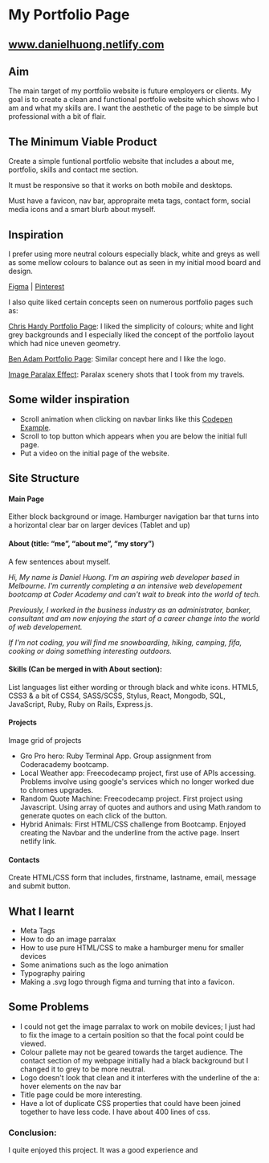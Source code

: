 # My Portfolio Page
## www.danielhuong.netlify.com
## Aim
The main target of my portfolio website is future employers or clients. My goal is to create a clean and functional portfolio website which shows who I am and what my skills are. I want the aesthetic of the page to be simple but professional with a bit of flair.


## The Minimum Viable Product
Create a simple funtional portfolio website that includes a about me, portfolio, skills and contact me section.

It must be responsive so that it works on both mobile and desktops. 

Must have a favicon, nav bar, appropraite meta tags, contact form, social media icons and a smart blurb about myself.

## Inspiration
I prefer using more neutral colours especially black, white and greys as well as some mellow colours to balance out as seen in my initial mood board and design.

[Figma](https://www.figma.com/file/MtSy9DBH8j0dcIIhDKieRpiL/Portfolio-Page) | 
[Pinterest](https://au.pinterest.com/danielhuong86/portfolio-inspiration/)

I also quite liked certain concepts seen on numerous portfolio pages such as:


[Chris Hardy Portfolio Page](http://chrishardydesigns.com/): I liked the simplicity of colours; white and light grey backgrounds and I especially liked the concept of the portfolio layout which had nice uneven geometry.

[Ben Adam Portfolio Page](http://benadam.me/): Similar concept here and I like the logo.


[Image Paralax Effect](https://codepen.io/abhi_sarkar96/pen/pryjvq): Paralax scenery shots that I took from my travels. 

## Some wilder inspiration
  * Scroll animation when clicking on navbar links like this [Codepen Example](https://codepen.io/freeCodeCamp/pen/YqLyXB).
  * Scroll to top button which appears when you are below the initial full page.
  * Put a video on the initial page of the website. 

## Site Structure

#### Main Page
Either block background or image.
Hamburger navigation bar that turns into a horizontal clear bar on larger devices (Tablet and up)
#### About (title: “me”, “about me”, “my story”)
A few sentences about myself.

_Hi, My name is Daniel Huong. I'm an aspiring web developer based in Melbourne. I'm currently completing a an intensive web developement bootcamp at Coder Academy and can't wait to break into the world of tech._

_Previously, I worked in the business industry as an administrator, banker, consultant and am now enjoying the start of a career change into the world of web developement._

_If I'm not coding, you will find me snowboarding, hiking, camping, fifa, cooking or doing something interesting outdoors._
#### Skills (Can be merged in with About section):
List languages list either wording or through black and white icons. 
HTML5, CSS3 & a bit of CSS4, SASS/SCSS, Stylus, React, Mongodb, SQL, JavaScript, Ruby, Ruby on Rails, Express.js.

#### Projects
Image grid of projects

  * Gro Pro hero:
Ruby Terminal App. Group assignment from Coderacademy bootcamp.
  *  Local Weather app: Freecodecamp project, first use of APIs accessing. 
Problems involve using google's services which no longer worked due to chromes upgrades.
  * Random Quote Machine:
Freecodecamp project. First project using Javascript. Using array of quotes and authors and using Math.random to generate quotes on each click of the button.
  * Hybrid Animals:
First HTML/CSS challenge from Bootcamp. Enjoyed creating the Navbar and the underline from the active page. Insert netlify link. 
#### Contacts
Create HTML/CSS form that includes, firstname, lastname, email, message and submit button.

## What I learnt
  * Meta Tags
  * How to do an image parralax
  * How to use pure HTML/CSS to make a hamburger menu for smaller devices
  * Some animations such as the logo animation
  * Typography pairing
  * Making a .svg logo through figma and turning that into a favicon.


## Some Problems
  * I could not get the image parralax to work on mobile devices; I just had to fix the image to a certain position so that the focal point could be viewed.
  * Colour pallete may not be geared towards the target audience. The contact section of my webpage initially had a black background but I changed it to grey to be more neutral.
  * Logo doesn't look that clean and it interferes with the underline of the a: hover elements on the nav bar
  * Title page could be more interesting.
  * Have a lot of duplicate CSS properties that could have been joined together to have less code. I have about 400 lines of css.

### Conclusion:
I quite enjoyed this project. It was a good experience and 


